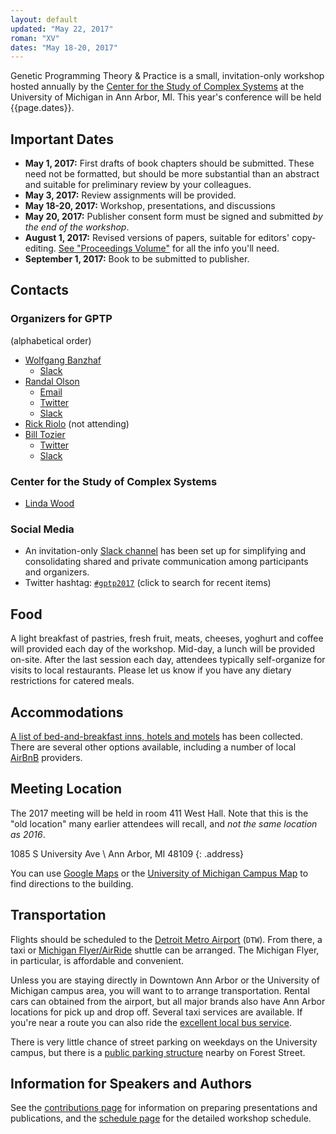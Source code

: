 ```yaml
---
layout: default
updated: "May 22, 2017"
roman: "XV"
dates: "May 18-20, 2017"
---
```

Genetic Programming Theory & Practice is a small, invitation-only workshop hosted annually by the [Center for the Study of Complex Systems](http://www.lsa.umich.edu/cscs/) at the University of Michigan in Ann Arbor, MI. This year's conference will be held {{page.dates}}.

## Important Dates

- **May 1, 2017:** First drafts of book chapters should be submitted. These need not be formatted, but should be more substantial than an abstract and suitable for preliminary review by your colleagues.
- **May 3, 2017:** Review assignments will be provided.
- **May 18-20, 2017:** Workshop, presentations, and discussions
- **May 20, 2017:** Publisher consent form must be signed and submitted _by the end of the workshop_.
- **August 1, 2017:** Revised versions of papers, suitable for editors' copy-editing. [See "Proceedings Volume"](contributions.html#proceedings-volume) for all the info you'll need.
- **September 1, 2017:** Book to be submitted to publisher.

## Contacts

### Organizers for GPTP

(alphabetical order)

- [Wolfgang Banzhaf](http://www.cse.msu.edu/~banzhafw/)
    - [Slack](https://gptp-workshops.slack.com/messages/@wolfgang/)
- [Randal Olson](http://www.randalolson.com/)
    - [Email](http://randalolson.com/contact)
    - [Twitter](https://twitter.com/randal_olson)
    - [Slack](https://gptp-workshops.slack.com/messages/@randal_olson/)
- [Rick Riolo](https://lsa.umich.edu/cscs/people/affiliated-faculty/rlriolo.html) (not attending)
- [Bill Tozier](http://vaguery.github.io/)
    - [Twitter](https://twitter.com/vaguery)
    - [Slack](https://gptp-workshops.slack.com/messages/@bill_tozier/)

### Center for the Study of Complex Systems

- [Linda Wood](https://lsa.umich.edu/cscs/people/staff/linmwood.html)

### Social Media

- An invitation-only [Slack channel](http://gptp-workshops.slack.com) has been set up for simplifying and consolidating shared and private communication among participants and organizers.
- Twitter hashtag: [`#gptp2017`](https://twitter.com/search?f=tweets&q=%23gptp2017) (click to search for recent items)


## Food

A light breakfast of pastries, fresh fruit, meats, cheeses, yoghurt and coffee will provided each day of the workshop. Mid-day, a lunch will be provided on-site. After the last session each day, attendees typically self-organize for visits to local restaurants. Please let us know if you have any dietary restrictions for catered meals.

## Accommodations

[A list of bed-and-breakfast inns, hotels and motels](accommodations.html) has been collected. There are several other options available, including a number of local [AirBnB](https://www.airbnb.com) providers.

## Meeting Location

The 2017 meeting will be held in room 411 West Hall. Note that this is the "old location" many earlier attendees will recall, and _not the same location as 2016_.

1085 S University Ave \\
Ann Arbor, MI 48109
{: .address}

You can use [Google Maps](https://www.google.com/maps/place/1085+S+University+Ave,+Ann+Arbor,+MI+48109/) or the [University of Michigan Campus Map](https://campusinfo.umich.edu/building-search/building/163/west-hall) to find directions to the building.

## Transportation

Flights should be scheduled to the [Detroit Metro Airport](http://www.metroairport.com) (`DTW`). From there, a taxi or [Michigan Flyer/AirRide](http://www.michiganflyer.com) shuttle can be arranged. The Michigan Flyer, in particular, is affordable and convenient.

Unless you are staying directly in Downtown Ann Arbor or the University of Michigan campus area, you will want to to arrange transportation. Rental cars can obtained from the airport, but all major brands also have Ann Arbor locations for pick up and drop off. Several taxi services are available. If you're near a route you can also ride the [excellent local bus service](http://www.theride.org).

There is very little chance of street parking on weekdays on the University campus, but there is a [public parking structure](https://pts.umich.edu/parking/structureforest.php) nearby on Forest Street.

## Information for Speakers and Authors

See the [contributions page](contributions.html) for information on preparing presentations and publications, and the [schedule page](schedule.html) for the detailed workshop schedule.
